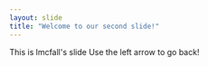```yaml
---
layout: slide
title: "Welcome to our second slide!"
---
```

This is lmcfall's slide
Use the left arrow to go back!